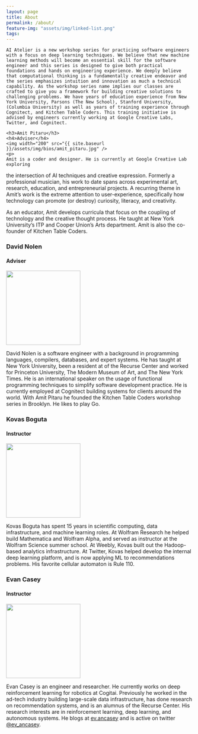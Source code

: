 ```yaml
---
layout: page
title: About
permalink: /about/
feature-img: "assets/img/linked-list.png"
tags:
---
```


<div id="about-us">
    
    AI Atelier is a new workshop series for practicing software engineers with a focus on deep learning techniques. We believe that new machine learning methods will become an essential skill for the software engineer and this series is designed to give both practical foundations and hands on engineering experience. We deeply believe that computational thinking is a fundamentally creative endeavor and the series emphasizes intuition and innovation as much a technical capability. As the workshop series name implies our classes are crafted to give you a framework for building creative solutions to challenging problems. We have years of education experience from New York University, Parsons (The New School), Stanford University, (Columbia University) as well as years of training experience through Cognitect, and Kitchen Table Coders. This training initiative is advised by engineers currently working at Google Creative Labs, Twitter, and Cognitect.
    
    <h3>Amit Pitaru</h3>
    <h4>Adviser</h4>
    <img width="200" src="{{ site.baseurl }}/assets/img/bios/amit_pitaru.jpg" />
    <p>
    Amit is a coder and designer. He is currently at Google Creative Lab exploring
the intersection of AI techniques and creative expression. Formerly a
professional musician, his work to date spans across experimental art, research,
education, and entrepreneurial projects. A recurring theme in Amit’s work is the
extreme attention to user-experience, specifically how technology can promote
(or destroy) curiosity, literacy, and creativity.
    </p>
    <p>
    As an educator, Amit develops curricula that focus on the coupling of technology
and the creative thought process. He taught at New York University’s ITP and
Cooper Union’s Arts department. Amit is also the co-founder of Kitchen Table Coders.
    </p>
    <h3>David Nolen</h3>
    <h4>Adviser</h4>
    <img width="200" src="{{ site.baseurl }}/assets/img/bios/david_nolen.png" />
    <p>
    David Nolen is a software engineer with a background in programming languages,
compilers, databases, and expert systems. He has taught at New York University,
been a resident at of the Recurse Center and worked for Princeton University,
The Modern Museum of Art, and The New York Times. He is an international speaker
on the usage of functional programming techniques to simplify software
development practice. He is currently employed at Cognitect building systems for
clients around the world. With Amit Pitaru he founded the Kitchen Table Coders
workshop series in Brooklyn. He likes to play Go.
    </p>
    <h3>Kovas Boguta</h3>
    <h4>Instructor</h4>
    <img width="200" src="{{ site.baseurl }}/assets/img/bios/kovas.jpg" />
    <p>
    Kovas Boguta has spent 15 years in scientific computing, data infrastructure,
and machine learning roles. At Wolfram Research he helped build Mathematica and
Wolfram Alpha, and served as instructor at the Wolfram Science summer school. At
Weebly, Kovas built out the Hadoop-based analytics infrastructure. At Twitter,
Kovas helped develop the internal deep learning platform, and is now applying ML
to recommendations problems. His favorite cellular automaton is Rule 110.
    </p>
    <h3>Evan Casey</h3>
    <h4>Instructor</h4>
    <img width="200" src="{{ site.baseurl }}/assets/img/bios/evan_casey.jpg" />
    <p>
    Evan Casey is an engineer and researcher. He currently works on deep
reinforcement learning for robotics at Cogitai. Previously he worked in the
ad-tech industry building large-scale data infrastructure, has done research on
recommendation systems, and is an alumnus of the Recurse Center. His research
interests are in reinforcement learning, deep learning, and autonomous systems.
He blogs at <a href="http://ev.ancasey.com/">ev.ancasey</a> and is active on twitter <a href="https://twitter.com/ev_ancasey">@ev_ancasey</a>.
    </p>
</div>
